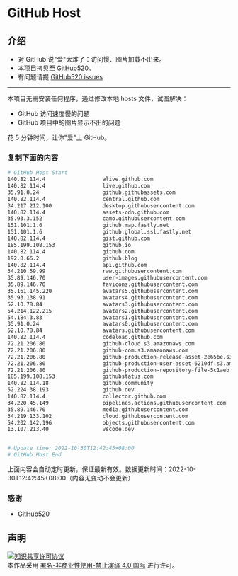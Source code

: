# GitHub Host
## 介绍
- 对 GitHub 说"爱"太难了：访问慢、图片加载不出来。
- 本项目拷贝至 [GitHub520](https://github.com/521xueweihan/GitHub520)。
- 有问题请提 [GitHub520 issues](https://github.com/521xueweihan/GitHub520/issues/new)

---

本项目无需安装任何程序，通过修改本地 hosts 文件，试图解决：
- GitHub 访问速度慢的问题
- GitHub 项目中的图片显示不出的问题

花 5 分钟时间，让你"爱"上 GitHub。

### 复制下面的内容
```bash
# GitHub Host Start
140.82.114.4                  alive.github.com
140.82.114.4                  live.github.com
35.91.0.24                    github.githubassets.com
140.82.114.4                  central.github.com
34.217.212.100                desktop.githubusercontent.com
140.82.114.4                  assets-cdn.github.com
35.93.3.152                   camo.githubusercontent.com
151.101.1.6                   github.map.fastly.net
151.101.1.6                   github.global.ssl.fastly.net
140.82.114.4                  gist.github.com
185.199.108.153               github.io
140.82.114.4                  github.com
192.0.66.2                    github.blog
140.82.114.4                  api.github.com
34.210.59.99                  raw.githubusercontent.com
35.89.146.70                  user-images.githubusercontent.com
35.89.146.70                  favicons.githubusercontent.com
35.161.145.220                avatars5.githubusercontent.com
35.93.138.91                  avatars4.githubusercontent.com
52.10.78.84                   avatars3.githubusercontent.com
54.214.122.215                avatars2.githubusercontent.com
54.184.3.83                   avatars1.githubusercontent.com
35.91.0.24                    avatars0.githubusercontent.com
52.10.78.84                   avatars.githubusercontent.com
140.82.114.4                  codeload.github.com
72.21.206.80                  github-cloud.s3.amazonaws.com
72.21.206.80                  github-com.s3.amazonaws.com
72.21.206.80                  github-production-release-asset-2e65be.s3.amazonaws.com
72.21.206.80                  github-production-user-asset-6210df.s3.amazonaws.com
72.21.206.80                  github-production-repository-file-5c1aeb.s3.amazonaws.com
185.199.108.153               githubstatus.com
140.82.114.18                 github.community
52.224.38.193                 github.dev
140.82.114.4                  collector.github.com
34.220.45.149                 pipelines.actions.githubusercontent.com
35.89.146.70                  media.githubusercontent.com
34.219.133.102                cloud.githubusercontent.com
54.202.142.196                objects.githubusercontent.com
13.107.213.40                 vscode.dev


# Update time: 2022-10-30T12:42:45+08:00
# GitHub Host End

```
上面内容会自动定时更新，保证最新有效。数据更新时间：2022-10-30T12:42:45+08:00（内容无变动不会更新）

### 感谢

- [GitHub520](https://github.com/521xueweihan/GitHub520)

## 声明
<a rel="license" href="https://creativecommons.org/licenses/by-nc-nd/4.0/deed.zh"><img alt="知识共享许可协议" style="border-width: 0" src="https://licensebuttons.net/l/by-nc-nd/4.0/88x31.png"></a><br>本作品采用 <a rel="license" href="https://creativecommons.org/licenses/by-nc-nd/4.0/deed.zh">署名-非商业性使用-禁止演绎 4.0 国际</a> 进行许可。